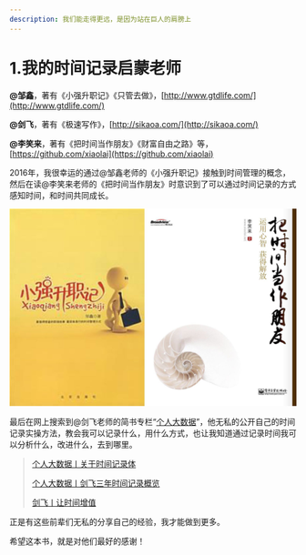 ```yaml
---
description: 我们能走得更远，是因为站在巨人的肩膀上
---
```


# 1.我的时间记录启蒙老师

**@邹鑫**，著有《小强升职记》《只管去做》，[http://www.gtdlife.com/](http://www.gtdlife.com/)

**@剑飞**，著有《极速写作》，[http://sikaoa.com/](http://sikaoa.com/)

**@李笑来**，著有《把时间当作朋友》《财富自由之路》等，[https://github.com/xiaolai](https://github.com/xiaolai)

2016年，我很幸运的通过@邹鑫老师的《小强升职记》接触到时间管理的概念，然后在读@李笑来老师的《把时间当作朋友》时意识到了可以通过时间记录的方式感知时间，和时间共同成长。

![](../.gitbook/assets/wei-xin-tu-pian-20190809211141.jpg)

最后在网上搜索到@剑飞老师的简书专栏“[个人大数据](https://www.jianshu.com/c/a4ccc5c7fe53)”，他无私的公开自己的时间记录实操方法，教会我可以记录什么，用什么方式，也让我知道通过记录时间我可以分析什么，改进什么，去到哪里。

> [个人大数据丨关于时间记录体](https://www.jianshu.com/p/a473420d2b3b)
>
> [个人大数据丨剑飞三年时间记录概览](https://www.jianshu.com/p/4b0caceaa654)
>
> [剑飞丨让时间增值](https://www.jianshu.com/p/8ec5b32f9d72)

正是有这些前辈们无私的分享自己的经验，我才能做到更多。

希望这本书，就是对他们最好的感谢！



